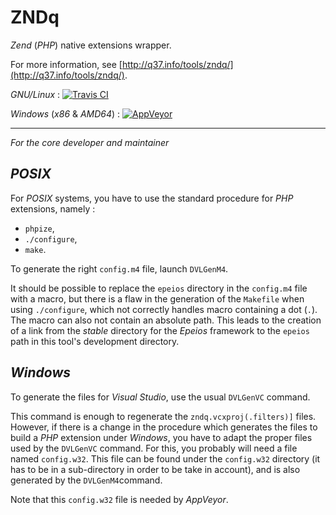 # ZNDq

*Zend* (*PHP*) native extensions wrapper.


For more information, see [http://q37.info/tools/zndq/](http://q37.info/tools/zndq/).

*GNU/Linux* : [![Travis CI](https://travis-ci.org/epeios-q37/zndq.png)](https://travis-ci.org/epeios-q37/zndq)
 
*Windows* (*x86* & *AMD64*) : [![AppVeyor](http://ci.appveyor.com/api/projects/status/github/epeios-q37/zndq)](http://ci.appveyor.com/project/epeios-q37/zndq)

----------

*For the core developer and maintainer*

## *POSIX*

For *POSIX* systems, you have to use the standard procedure for *PHP* extensions, namely :
- `phpize`,
- `./configure`,
- `make`.

To generate the right `config.m4` file, launch `DVLGenM4`.

It should be possible to replace the `epeios` directory in the `config.m4` file with a macro, but there is a flaw in the generation of the `Makefile` when using `./configure`, which not correctly handles macro containing a dot (`.`). The macro can also not contain an absolute path. This leads to the creation of a link from the *stable* directory for the *Epeios* framework to the `epeios` path in this tool's development directory.  

## *Windows*

To generate the files for *Visual Studio*, use the usual `DVLGenVC` command.

This command is enough to regenerate the `zndq.vcxproj(.filters)]` files. However, if there is a change in the procedure which generates the files to build a *PHP* extension under *Windows*, you have to adapt the proper files used by the `DVLGenVC` command. For this, you probably will need a file named `config.w32`. This file can be found under the `config.w32` directory (it has to be in a sub-directory in order to be take in account), and is also generated by the `DVLGenM4`command.     

Note that this `config.w32` file is needed by *AppVeyor*.